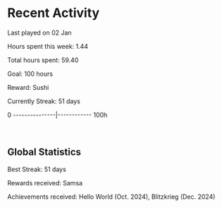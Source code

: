 # Recent Activity
Last played on 02 Jan  

Hours spent this week: 1.44  

Total hours spent: 59.40  

Goal: 100 hours  

Reward: Sushi  

Currently Streak: 51 days 

0 ---------------|------------ 100h  
<br><br>

## Global Statistics
Best Streak: 51 days

Rewards received: Samsa

Achievements received: Hello World (Oct. 2024), Blitzkrieg (Dec. 2024)
